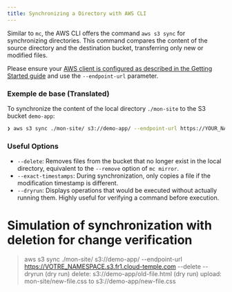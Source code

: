 ```yaml
---
title: Synchronizing a Directory with AWS CLI
---
```


Similar to `mc`, the AWS CLI offers the command `aws s3 sync` for synchronizing directories. This command compares the content of the source directory and the destination bucket, transferring only new or modified files.

Please ensure your [AWS client is configured as described in the Getting Started guide](../quickstart.md) and use the `--endpoint-url` parameter.

### Exemple de base (Translated)

To synchronize the content of the local directory `./mon-site` to the S3 bucket `demo-app`:

```bash
❯ aws s3 sync ./mon-site/ s3://demo-app/ --endpoint-url https://YOUR_NAMESPACE.s3.fr1.cloud-temple.com
```

### Useful Options

*   `--delete`: Removes files from the bucket that no longer exist in the local directory, equivalent to the `--remove` option of `mc mirror`.
*   `--exact-timestamps`: During synchronization, only copies a file if the modification timestamp is different.
*   `--dryrun`: Displays operations that would be executed without actually running them. Highly useful for verifying a command before execution.

# Simulation of synchronization with deletion for change verification
> aws s3 sync ./mon-site/ s3://demo-app/ --endpoint-url https://VOTRE_NAMESPACE.s3.fr1.cloud-temple.com --delete --dryrun
(dry run) delete: s3://demo-app/old-file.html
(dry run) upload: mon-site/new-file.css to s3://demo-app/new-file.css